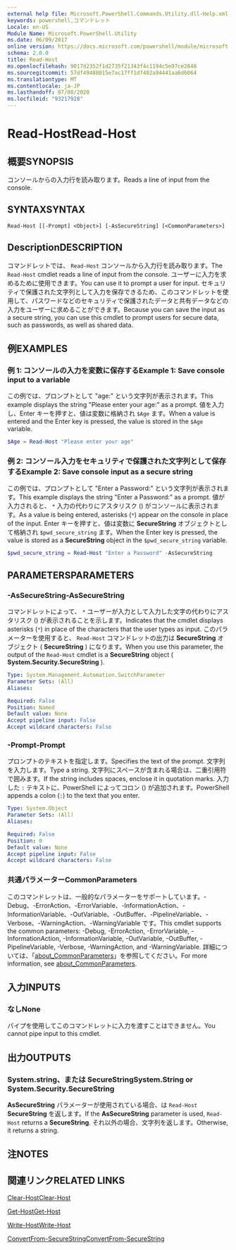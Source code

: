 ```yaml
---
external help file: Microsoft.PowerShell.Commands.Utility.dll-Help.xml
keywords: powershell,コマンドレット
Locale: en-US
Module Name: Microsoft.PowerShell.Utility
ms.date: 06/09/2017
online version: https://docs.microsoft.com/powershell/module/microsoft.powershell.utility/read-host?view=powershell-5.1&WT.mc_id=ps-gethelp
schema: 2.0.0
title: Read-Host
ms.openlocfilehash: 9017d2352f1d2735f21343f4c1194c5e97ce2848
ms.sourcegitcommit: 57df49488015e7ac17ff1df402a94441aa6d6064
ms.translationtype: MT
ms.contentlocale: ja-JP
ms.lasthandoff: 07/08/2020
ms.locfileid: "93217928"
---
```

# <span data-ttu-id="3ee04-103">Read-Host</span><span class="sxs-lookup"><span data-stu-id="3ee04-103">Read-Host</span></span>

## <span data-ttu-id="3ee04-104">概要</span><span class="sxs-lookup"><span data-stu-id="3ee04-104">SYNOPSIS</span></span>
<span data-ttu-id="3ee04-105">コンソールからの入力行を読み取ります。</span><span class="sxs-lookup"><span data-stu-id="3ee04-105">Reads a line of input from the console.</span></span>

## <span data-ttu-id="3ee04-106">SYNTAX</span><span class="sxs-lookup"><span data-stu-id="3ee04-106">SYNTAX</span></span>

```
Read-Host [[-Prompt] <Object>] [-AsSecureString] [<CommonParameters>]
```

## <span data-ttu-id="3ee04-107">Description</span><span class="sxs-lookup"><span data-stu-id="3ee04-107">DESCRIPTION</span></span>

<span data-ttu-id="3ee04-108">コマンドレットでは、 `Read-Host` コンソールから入力行を読み取ります。</span><span class="sxs-lookup"><span data-stu-id="3ee04-108">The `Read-Host` cmdlet reads a line of input from the console.</span></span> <span data-ttu-id="3ee04-109">ユーザーに入力を求めるために使用できます。</span><span class="sxs-lookup"><span data-stu-id="3ee04-109">You can use it to prompt a user for input.</span></span> <span data-ttu-id="3ee04-110">セキュリティで保護された文字列として入力を保存できるため、このコマンドレットを使用して、パスワードなどのセキュリティで保護されたデータと共有データなどの入力をユーザーに求めることができます。</span><span class="sxs-lookup"><span data-stu-id="3ee04-110">Because you can save the input as a secure string, you can use this cmdlet to prompt users for secure data, such as passwords, as well as shared data.</span></span>

## <span data-ttu-id="3ee04-111">例</span><span class="sxs-lookup"><span data-stu-id="3ee04-111">EXAMPLES</span></span>

### <span data-ttu-id="3ee04-112">例 1: コンソールの入力を変数に保存する</span><span class="sxs-lookup"><span data-stu-id="3ee04-112">Example 1: Save console input to a variable</span></span>

<span data-ttu-id="3ee04-113">この例では、プロンプトとして "age:" という文字列が表示されます。</span><span class="sxs-lookup"><span data-stu-id="3ee04-113">This example displays the string "Please enter your age:" as a prompt.</span></span> <span data-ttu-id="3ee04-114">値を入力し、Enter キーを押すと、値は変数に格納され `$Age` ます。</span><span class="sxs-lookup"><span data-stu-id="3ee04-114">When a value is entered and the Enter key is pressed, the value is stored in the `$Age` variable.</span></span>

```powershell
$Age = Read-Host "Please enter your age"
```

### <span data-ttu-id="3ee04-115">例 2: コンソール入力をセキュリティで保護された文字列として保存する</span><span class="sxs-lookup"><span data-stu-id="3ee04-115">Example 2: Save console input as a secure string</span></span>

<span data-ttu-id="3ee04-116">この例では、プロンプトとして "Enter a Password:" という文字列が表示されます。</span><span class="sxs-lookup"><span data-stu-id="3ee04-116">This example displays the string "Enter a Password:" as a prompt.</span></span> <span data-ttu-id="3ee04-117">値が入力されると、 `*` 入力の代わりにアスタリスク () がコンソールに表示されます。</span><span class="sxs-lookup"><span data-stu-id="3ee04-117">As a value is being entered, asterisks (`*`) appear on the console in place of the input.</span></span> <span data-ttu-id="3ee04-118">Enter キーを押すと、値は変数に **SecureString** オブジェクトとして格納され `$pwd_secure_string` ます。</span><span class="sxs-lookup"><span data-stu-id="3ee04-118">When the Enter key is pressed, the value is stored as a **SecureString** object in the `$pwd_secure_string` variable.</span></span>

```powershell
$pwd_secure_string = Read-Host "Enter a Password" -AsSecureString
```

## <span data-ttu-id="3ee04-119">PARAMETERS</span><span class="sxs-lookup"><span data-stu-id="3ee04-119">PARAMETERS</span></span>

### <span data-ttu-id="3ee04-120">-AsSecureString</span><span class="sxs-lookup"><span data-stu-id="3ee04-120">-AsSecureString</span></span>

<span data-ttu-id="3ee04-121">コマンドレットによって、 `*` ユーザーが入力として入力した文字の代わりにアスタリスク () が表示されることを示します。</span><span class="sxs-lookup"><span data-stu-id="3ee04-121">Indicates that the cmdlet displays asterisks (`*`) in place of the characters that the user types as input.</span></span> <span data-ttu-id="3ee04-122">このパラメーターを使用すると、 `Read-Host` コマンドレットの出力は **SecureString** オブジェクト ( **SecureString** ) になります。</span><span class="sxs-lookup"><span data-stu-id="3ee04-122">When you use this parameter, the output of the `Read-Host` cmdlet is a **SecureString** object ( **System.Security.SecureString** ).</span></span>

```yaml
Type: System.Management.Automation.SwitchParameter
Parameter Sets: (All)
Aliases:

Required: False
Position: Named
Default value: None
Accept pipeline input: False
Accept wildcard characters: False
```

### <span data-ttu-id="3ee04-123">-Prompt</span><span class="sxs-lookup"><span data-stu-id="3ee04-123">-Prompt</span></span>

<span data-ttu-id="3ee04-124">プロンプトのテキストを指定します。</span><span class="sxs-lookup"><span data-stu-id="3ee04-124">Specifies the text of the prompt.</span></span>
<span data-ttu-id="3ee04-125">文字列を入力します。</span><span class="sxs-lookup"><span data-stu-id="3ee04-125">Type a string.</span></span>
<span data-ttu-id="3ee04-126">文字列にスペースが含まれる場合は、二重引用符で囲みます。</span><span class="sxs-lookup"><span data-stu-id="3ee04-126">If the string includes spaces, enclose it in quotation marks.</span></span>
<span data-ttu-id="3ee04-127">入力した `:` テキストに、PowerShell によってコロン () が追加されます。</span><span class="sxs-lookup"><span data-stu-id="3ee04-127">PowerShell appends a colon (`:`) to the text that you enter.</span></span>

```yaml
Type: System.Object
Parameter Sets: (All)
Aliases:

Required: False
Position: 0
Default value: None
Accept pipeline input: False
Accept wildcard characters: False
```

### <span data-ttu-id="3ee04-128">共通パラメーター</span><span class="sxs-lookup"><span data-stu-id="3ee04-128">CommonParameters</span></span>

<span data-ttu-id="3ee04-129">このコマンドレットは、一般的なパラメーターをサポートしています。-Debug、-ErrorAction、-ErrorVariable、-InformationAction、-InformationVariable、-OutVariable、-OutBuffer、-PipelineVariable、-Verbose、-WarningAction、-WarningVariable です。</span><span class="sxs-lookup"><span data-stu-id="3ee04-129">This cmdlet supports the common parameters: -Debug, -ErrorAction, -ErrorVariable, -InformationAction, -InformationVariable, -OutVariable, -OutBuffer, -PipelineVariable, -Verbose, -WarningAction, and -WarningVariable.</span></span> <span data-ttu-id="3ee04-130">詳細については、「[about_CommonParameters](https://go.microsoft.com/fwlink/?LinkID=113216)」を参照してください。</span><span class="sxs-lookup"><span data-stu-id="3ee04-130">For more information, see [about_CommonParameters](https://go.microsoft.com/fwlink/?LinkID=113216).</span></span>

## <span data-ttu-id="3ee04-131">入力</span><span class="sxs-lookup"><span data-stu-id="3ee04-131">INPUTS</span></span>

### <span data-ttu-id="3ee04-132">なし</span><span class="sxs-lookup"><span data-stu-id="3ee04-132">None</span></span>

<span data-ttu-id="3ee04-133">パイプを使用してこのコマンドレットに入力を渡すことはできません。</span><span class="sxs-lookup"><span data-stu-id="3ee04-133">You cannot pipe input to this cmdlet.</span></span>

## <span data-ttu-id="3ee04-134">出力</span><span class="sxs-lookup"><span data-stu-id="3ee04-134">OUTPUTS</span></span>

### <span data-ttu-id="3ee04-135">System.string、または SecureString</span><span class="sxs-lookup"><span data-stu-id="3ee04-135">System.String or System.Security.SecureString</span></span>

<span data-ttu-id="3ee04-136">**AsSecureString** パラメーターが使用されている場合、は `Read-Host` **SecureString** を返します。</span><span class="sxs-lookup"><span data-stu-id="3ee04-136">If the **AsSecureString** parameter is used, `Read-Host` returns a **SecureString**.</span></span> <span data-ttu-id="3ee04-137">それ以外の場合、文字列を返します。</span><span class="sxs-lookup"><span data-stu-id="3ee04-137">Otherwise, it returns a string.</span></span>

## <span data-ttu-id="3ee04-138">注</span><span class="sxs-lookup"><span data-stu-id="3ee04-138">NOTES</span></span>

## <span data-ttu-id="3ee04-139">関連リンク</span><span class="sxs-lookup"><span data-stu-id="3ee04-139">RELATED LINKS</span></span>

[<span data-ttu-id="3ee04-140">Clear-Host</span><span class="sxs-lookup"><span data-stu-id="3ee04-140">Clear-Host</span></span>](../microsoft.powershell.core/clear-host.md)

[<span data-ttu-id="3ee04-141">Get-Host</span><span class="sxs-lookup"><span data-stu-id="3ee04-141">Get-Host</span></span>](Get-Host.md)

[<span data-ttu-id="3ee04-142">Write-Host</span><span class="sxs-lookup"><span data-stu-id="3ee04-142">Write-Host</span></span>](Write-Host.md)

[<span data-ttu-id="3ee04-143">ConvertFrom-SecureString</span><span class="sxs-lookup"><span data-stu-id="3ee04-143">ConvertFrom-SecureString</span></span>](../Microsoft.PowerShell.Security/ConvertFrom-SecureString.md)
